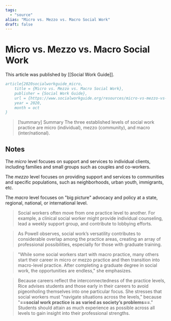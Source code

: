 ```yaml
---
tags:
  - "source"
alias: "Micro vs. Mezzo vs. Macro Social Work"
draft: false
---
```

# Micro vs. Mezzo vs. Macro Social Work
This article was published by [[Social Work Guide]].

```bibtex
article{2020socialworkguide_micro,
	title = {Micro vs. Mezzo vs. Macro Social Work},
	publisher = {Social Work Guide},
	url = {https://www.socialworkguide.org/resources/micro-vs-mezzo-vs-macro-social-work/},
	year = 2020,
	month = oct
}
```

> [!summary] Summary
> The three established levels of social work practice are micro (individual), mezzo (community), and macro (inter/national). 

## Notes
The *micro* level focuses on support and services to individual clients, including families and small groups such as couples and co-workers.

The *mezzo* level focuses on providing support and services to communities and specific populations, such as neighborhoods, urban youth, immigrants, etc.

The *macro* level focuses on "big picture" advocacy and policy at a state, regional, national, or international level.

> Social workers often move from one practice level to another. For example, a clinical social worker might provide individual counseling, lead a weekly support group, and contribute to lobbying efforts.

> As Powell observes, social work’s versatility contributes to considerable overlap among the practice areas, creating an array of professional possibilities, especially for those with graduate training.

> "While some social workers start with macro practice, many others start their career in micro or mezzo practice and then transition into macro-level practice. After completing a graduate degree in social work, the opportunities are endless," she emphasizes.

> Because careers reflect the interconnectedness of the practice levels, Rice advises students and those early in their careers to avoid pigeonholing themselves into one particular focus. She stresses that social workers must "navigate situations across the levels," because "**==social work practice is as varied as society’s problems==**." Students should attain as much experience as possible across all levels to gain insight into their professional strengths.
